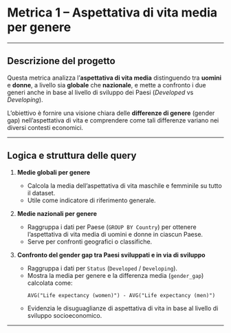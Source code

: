 # Metrica 1 – Aspettativa di vita media per genere

---

## Descrizione del progetto
Questa metrica analizza l’**aspettativa di vita media** distinguendo tra 
**uomini** e **donne**, a livello sia **globale** che **nazionale**, e 
mette a confronto i due generi anche in base al livello di sviluppo dei 
Paesi (*Developed* vs *Developing*).  

L’obiettivo è fornire una visione chiara delle **differenze di genere** 
(gender gap) nell’aspettativa di vita e comprendere come tali differenze 
variano nei diversi contesti economici.

---

## Logica e struttura delle query

1. **Medie globali per genere**  
   - Calcola la media dell’aspettativa di vita maschile e femminile su 
tutto il dataset.  
   - Utile come indicatore di riferimento generale.  

2. **Medie nazionali per genere**  
   - Raggruppa i dati per Paese (`GROUP BY Country`) per ottenere 
l’aspettativa di vita media di uomini e donne in ciascun Paese.  
   - Serve per confronti geografici o classifiche.

3. **Confronto del gender gap tra Paesi sviluppati e in via di sviluppo**  
   - Raggruppa i dati per `Status` (`Developed` / `Developing`).  
   - Mostra la media per genere e la differenza media (`gender_gap`) 
calcolata come:
     ```
     AVG("Life expectancy (women)") - AVG("Life expectancy (men)")
     ```
   - Evidenzia le disuguaglianze di aspettativa di vita in base al livello 
di sviluppo socioeconomico.

---

